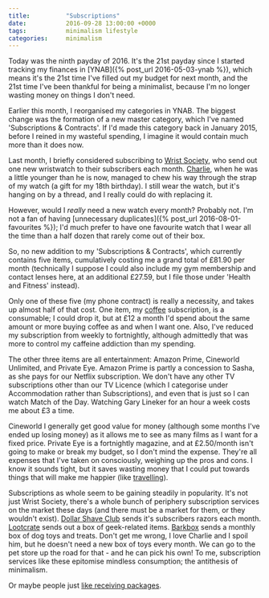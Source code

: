 ```yaml
---
title:          "Subscriptions"
date:           2016-09-28 13:00:00 +0000
tags:           minimalism lifestyle
categories:     minimalism
---
```


Today was the ninth payday of 2016. It's the 21st payday since I started tracking my finances in [YNAB]({% post_url 2016-05-03-ynab %}), which means it's the 21st time I've filled out my budget for next month, and the 21st time I've been thankful for being a minimalist, because I'm no longer wasting money on things I don't need.

<!-- Read More -->

Earlier this month, I reorganised my categories in YNAB. The biggest change was the formation of a new master category, which I've named 'Subscriptions & Contracts'. If I'd made this category back in January 2015, before I reined in my wasteful spending, I imagine it would contain much more than it does now.

Last month, I briefly considered subscribing to [Wrist Society][wrist-society], who send out one new wristwatch to their subscribers each month. [Charlie][charlie-blog-posts], when he was a little younger than he is now, managed to chew his way through the strap of my watch (a gift for my 18th birthday). I still wear the watch, but it's hanging on by a thread, and I really could do with replacing it.

However, would I *really* need a new watch every month? Probably not. I'm not a fan of having [unnecessary duplicates]({% post_url 2016-08-01-favourites %}); I'd much prefer to have one favourite watch that I wear all the time than a half dozen that rarely come out of their box.

So, no new addition to my 'Subscriptions & Contracts', which currently contains five items, cumulatively costing me a grand total of £81.90 per month (technically I suppose I could also include my gym membership and contact lenses here, at an additional £27.59, but I file those under 'Health and Fitness' instead). 

Only one of these five (my phone contract) is really a necessity, and takes up almost half of that cost. One item, my [coffee][coffee-blog-posts] subscription, is a consumable; I could drop it, but at £12 a month I'd spend about the same amount or more buying coffee as and when I want one. Also, I've reduced my subscription from weekly to fortnightly, although admittedly that was more to control my caffeine addiction than my spending.

The other three items are all entertainment: Amazon Prime, Cineworld Unlimited, and Private Eye. Amazon Prime is partly a concession to Sasha, as she pays for our Netflix subscription. We don't have any other TV subscriptions other than our TV Licence (which I categorise under Accommodation rather than Subscriptions), and even that is just so I can watch Match of the Day. Watching Gary Lineker for an hour a week costs me about £3 a time.

Cineworld I generally get good value for money (although some months I've ended up losing money) as it allows me to see as many films as I want for a fixed price. Private Eye is a fortnightly magazine, and at £2.50/month isn't going to make or break my budget, so I don't mind the expense. They're all expenses that I've taken on consciously, weighing up the pros and cons. I know it sounds tight, but it saves wasting money that I could put towards things that will make me happier (like [travelling][travel-blog-posts]).

Subscriptions as whole seem to be gaining steadily in popularity. It's not just Wrist Society, there's a whole bunch of periphery subscription services on the market these days (and there must be a market for them, or they wouldn't exist). [Dollar Shave Club][dollar-shave-club] sends it's subscribers razors each month. [Lootcrate][lootcrate-subscription] sends out a box of geek-related items. [Barkbox][barkbox-subscription] sends a monthly box of dog toys and treats. Don't get me wrong, I love Charlie and I spoil him, but he doesn't need a new box of toys every month. We can go to the pet store up the road for that - and he can pick his own! To me, subscription services like these epitomise mindless consumption; the antithesis of minimalism.

Or maybe people just [like receiving packages][xkcd-packages].

[wrist-society]: http://wristsociety.com/
[charlie-blog-posts]: http://blog.camerondoyle.co.uk/#charlie
[coffee-blog-posts]: http://blog.camerondoyle.co.uk/#coffee
[travel-blog-posts]: http://blog.camerondoyle.co.uk/#travel
[dollar-shave-club]: https://www.dollarshaveclub.com/
[barkbox-subscription]: https://barkbox.com/
[lootcrate-subscription]: https://www.lootcrate.com/
[xkcd-packages]: http://xkcd.com/576/